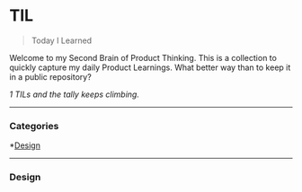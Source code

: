 # TIL

> Today I Learned

Welcome to my Second Brain of Product Thinking. This is a collection to quickly capture my daily Product Learnings. What better way than to keep it in a public repository? 

_1 TILs and the tally keeps climbing._

---

### Categories

*[Design](#Design)

---

### Design
